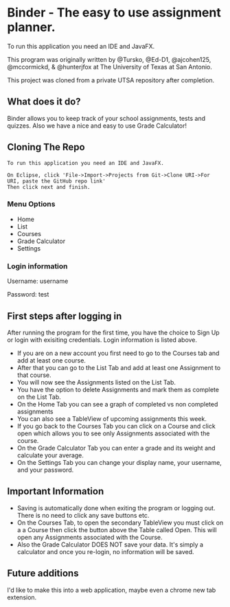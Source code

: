 # Binder - The easy to use assignment planner. 

To run this application you need an IDE and JavaFX.

This program was originally written by @Tursko, @Ed-D1, @ajcohen125, @mccormickd, & @hunterjfox at The University of Texas at San Antonio.

This project was cloned from a private UTSA repository after completion.
## What does it do?
Binder allows you to keep track of your school assignments, tests and quizzes. Also we have a nice and easy to use Grade Calculator!


## Cloning The Repo
```
To run this application you need an IDE and JavaFX.

On Eclipse, click 'File->Import->Projects from Git->Clone URI->For URI, paste the GitHub repo link'
Then click next and finish.
```
### Menu Options
* Home
* List
* Courses
* Grade Calculator
* Settings

### Login information
Username: username

Password: test

## First steps after logging in
After running the program for the first time, you have the choice to Sign Up or login with exisiting credentials. Login information is listed above.

* If you are on a new account you first need to go to the Courses tab and add at least one course.
* After that you can go to the List Tab and add at least one Assignment to that course.
* You will now see the Assignments listed on the List Tab. 
* You have the option to delete Assignments and mark them as complete on the List Tab. 
* On the Home Tab you can see a graph of completed vs non completed assignments
* You can also see a TableView of upcoming assignments this week. 
* If you go back to the Courses Tab you can click on a Course and click open which allows you to see only Assignments associated with the course.
* On the Grade Calculator Tab you can enter a grade and its weight and calculate your average.
* On the Settings Tab you can change your display name, your username, and your password.

## Important Information
* Saving is automatically done when exiting the program or logging out. There is no need to click any save buttons etc.
* On the Courses Tab, to open the secondary TableView you must click on a a Course then click the button above the Table called Open. This will open any Assignments associated with the Course. 
* Also the Grade Calculator DOES NOT save your data. It's simply a calculator and once you re-login, no information will be saved.

## Future additions
I'd like to make this into a web application, maybe even a chrome new tab extension. 
